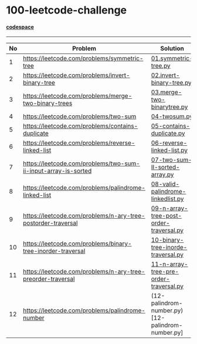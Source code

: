 # 100-leetcode-challenge

#### [codespace](https://balaprasanna-100-leetcode-challenge-v66vg96rfx4v.github.dev)
----
No | Problem | Solution
--- | --- |  ---
1 | https://leetcode.com/problems/symmetric-tree | [01.symmetric-tree.py](01.symmetric-tree.py)
2 | https://leetcode.com/problems/invert-binary-tree | [02.invert-binary-tree.py](02.invert-binary-tree.py)
3 | https://leetcode.com/problems/merge-two-binary-trees | [03.merge-two-binarytree.py](03.merge-two-binarytree.py)
4 | https://leetcode.com/problems/two-sum | [04-twosum.py](04-twosum.py)
5 | https://leetcode.com/problems/contains-duplicate | [05-contains-duplicate.py](05-contains-duplicate.py)
6 | https://leetcode.com/problems/reverse-linked-list | [06-reverse-linked-list.py](06-reverse-linked-list.py)
7 | https://leetcode.com/problems/two-sum-ii-input-array-is-sorted | [07-two-sum-II-sorted-array.py](07-two-sum-II-sorted-array.py)
8 | https://leetcode.com/problems/palindrome-linked-list | [08-valid-palindrome-linkedlist.py](08-valid-palindrome-linkedlist.py)
9 | https://leetcode.com/problems/n-ary-tree-postorder-traversal | [09-n-array-tree-post-order-traversal.py](09-n-array-tree-post-order-traversal.py)
10 | https://leetcode.com/problems/binary-tree-inorder-traversal | [10-binary-tree-inorde-traversal.py](10-binary-tree-inorde-traversal.py)
11 | https://leetcode.com/problems/n-ary-tree-preorder-traversal | [11-n-array-tree-pre-order-traversal.py](11-n-array-tree-pre-order-traversal.py)
12 | https://leetcode.com/problems/palindrome-number | (12-palindrom-number.py)[12-palindrom-number.py]